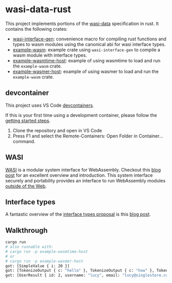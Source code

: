 # wasi-data-rust

This project implements portions of the [wasi-data](https://github.com/singlestore-labs/wasi-data) specification in rust. It contains the following crates:

* [wasi-interface-gen](./crates/wasi-interface-gen): convenience macro for compiling rust functions and types to wasm modules using the canonical abi for wasi interface types.
* [example-wasm](./crates/example-wasm): example crate using `wasi-interface-gen` to compile a wasm module with interface types.
* [example-wasmtime-host](./crates/example-wasmtime-host): example of using wasmtime to load and run the `example-wasm` crate.
* [example-wasmer-host](./crates/example-wasmer-host): example of using wasmer to load and run the `example-wasm` crate.

## devcontainer

This project uses VS Code [devcontainers](https://code.visualstudio.com/docs/remote/containers).

If this is your first time using a development container, please follow the [getting started steps](https://aka.ms/vscode-remote/containers/getting-started).

1. Clone the repository and open in VS Code
2. Press F1 and select the Remote-Containers: Open Folder in Container... command.

## WASI

[WASI](https://wasi.dev/) is a modular system interface for WebAssembly. Checkout this [blog post](https://hacks.mozilla.org/2019/03/standardizing-wasi-a-webassembly-system-interface/) for an excellent overview and introduction. This system interface securely
and portability provides an interface to run WebAssembly modules [outside of the Web](https://webassembly.org/docs/non-web/).

## Interface types

A fantastic overview of the [interface types proposal](https://github.com/WebAssembly/interface-types/blob/master/proposals/interface-types/Explainer.md) is this [blog post](https://hacks.mozilla.org/2019/08/webassembly-interface-types/).

## Walkthrough

```bash
cargo run
# also runnable with:
# cargo run -p example-wasmtime-host
# or
# cargo run -p example-wasmer-host
got: [SimpleValue { i: 20 }]
got: [TokenizeOutput { c: "hello" }, TokenizeOutput { c: "how" }, TokenizeOutput { c: "are" }, TokenizeOutput { c: "you" }]
got: [UserResult { id: 2, username: "lucy", email: "lucy@singlestore.com", phone: "555-123-4567" }, UserResult { id: 4, username: "bob", email: "bob@gmail.com", phone: "555-123-4567" }]
```
